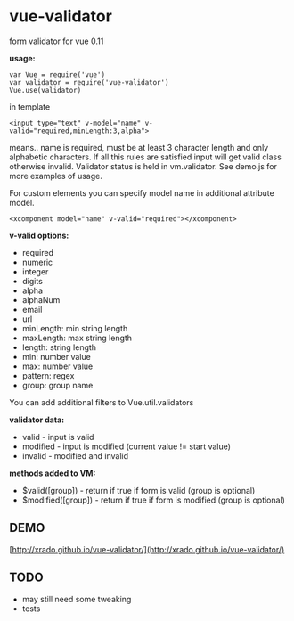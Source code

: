 vue-validator
=============

form validator for vue 0.11

__usage:__

    var Vue = require('vue')
    var validator = require('vue-validator')
    Vue.use(validator)

in template

    <input type="text" v-model="name" v-valid="required,minLength:3,alpha">

means.. name is required, must be at least 3 character length and only alphabetic characters. If all this rules are satisfied input will get valid class otherwise invalid. Validator status is held in vm.validator. See demo.js for more examples of usage.


For custom elements you can specify model name in additional attribute model.

    <xcomponent model="name" v-valid="required"></xcomponent>


__v-valid options:__

* required
* numeric
* integer
* digits
* alpha
* alphaNum
* email
* url
* minLength: min string length
* maxLength: max string length
* length: string length
* min: number value
* max: number value
* pattern: regex
* group: group name

You can add additional filters to Vue.util.validators

__validator data:__

* valid - input is valid
* modified - input is modified (current value != start value)
* invalid - modified and invalid


__methods added to VM:__

* $valid([group]) - return if true if form is valid (group is optional)
* $modified([group]) - return if true if form is modified (group is optional)


DEMO
----

[http://xrado.github.io/vue-validator/](http://xrado.github.io/vue-validator/)



TODO
----

* may still need some tweaking
* tests